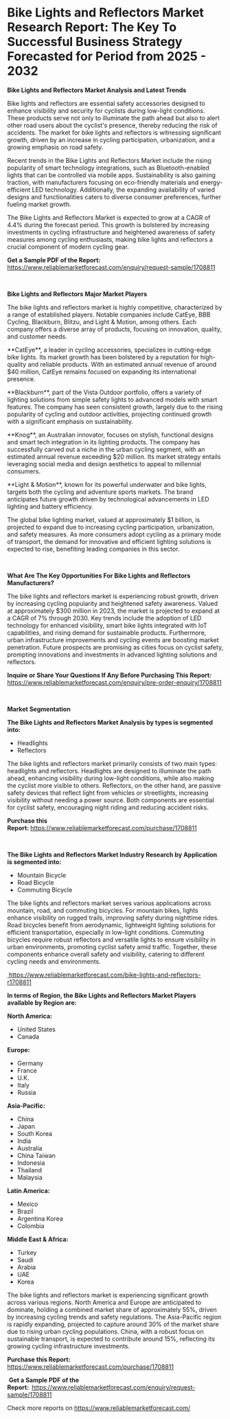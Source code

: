<p><h1>Bike Lights and Reflectors Market Research Report: The Key To Successful Business Strategy Forecasted for Period from 2025 - 2032</h1></p><p><strong>Bike Lights and Reflectors Market Analysis and Latest Trends</strong></p>
<p><p>Bike lights and reflectors are essential safety accessories designed to enhance visibility and security for cyclists during low-light conditions. These products serve not only to illuminate the path ahead but also to alert other road users about the cyclist's presence, thereby reducing the risk of accidents. The market for bike lights and reflectors is witnessing significant growth, driven by an increase in cycling participation, urbanization, and a growing emphasis on road safety.</p><p>Recent trends in the Bike Lights and Reflectors Market include the rising popularity of smart technology integrations, such as Bluetooth-enabled lights that can be controlled via mobile apps. Sustainability is also gaining traction, with manufacturers focusing on eco-friendly materials and energy-efficient LED technology. Additionally, the expanding availability of varied designs and functionalities caters to diverse consumer preferences, further fueling market growth.</p><p>The Bike Lights and Reflectors Market is expected to grow at a CAGR of 4.4% during the forecast period. This growth is bolstered by increasing investments in cycling infrastructure and heightened awareness of safety measures among cycling enthusiasts, making bike lights and reflectors a crucial component of modern cycling gear.</p></p>
<p><strong>Get a Sample PDF of the Report:&nbsp;</strong> <a href="https://www.reliablemarketforecast.com/enquiry/request-sample/1708811?utm_campaign=3282&utm_medium=2&utm_source=Github&utm_content=ia&utm_term=10042025&utm_id=bike-lights-and-reflectors">https://www.reliablemarketforecast.com/enquiry/request-sample/1708811</a></p>
<p>&nbsp;</p>
<p><strong>Bike Lights and Reflectors Major Market Players</strong></p>
<p><p>The bike lights and reflectors market is highly competitive, characterized by a range of established players. Notable companies include CatEye, BBB Cycling, Blackburn, Blitzu, and Light & Motion, among others. Each company offers a diverse array of products, focusing on innovation, quality, and customer needs.</p><p>**CatEye**, a leader in cycling accessories, specializes in cutting-edge bike lights. Its market growth has been bolstered by a reputation for high-quality and reliable products. With an estimated annual revenue of around $40 million, CatEye remains focused on expanding its international presence.</p><p>**Blackburn**, part of the Vista Outdoor portfolio, offers a variety of lighting solutions from simple safety lights to advanced models with smart features. The company has seen consistent growth, largely due to the rising popularity of cycling and outdoor activities, projecting continued growth with a significant emphasis on sustainability.</p><p>**Knog**, an Australian innovator, focuses on stylish, functional designs and smart tech integration in its lighting products. The company has successfully carved out a niche in the urban cycling segment, with an estimated annual revenue exceeding $20 million. Its market strategy entails leveraging social media and design aesthetics to appeal to millennial consumers.</p><p>**Light & Motion**, known for its powerful underwater and bike lights, targets both the cycling and adventure sports markets. The brand anticipates future growth driven by technological advancements in LED lighting and battery efficiency.</p><p>The global bike lighting market, valued at approximately $1 billion, is projected to expand due to increasing cycling participation, urbanization, and safety measures. As more consumers adopt cycling as a primary mode of transport, the demand for innovative and efficient lighting solutions is expected to rise, benefiting leading companies in this sector.</p></p>
<p>&nbsp;</p>
<p><strong>What Are The Key Opportunities For Bike Lights and Reflectors Manufacturers?</strong></p>
<p><p>The bike lights and reflectors market is experiencing robust growth, driven by increasing cycling popularity and heightened safety awareness. Valued at approximately $300 million in 2023, the market is projected to expand at a CAGR of 7% through 2030. Key trends include the adoption of LED technology for enhanced visibility, smart bike lights integrated with IoT capabilities, and rising demand for sustainable products. Furthermore, urban infrastructure improvements and cycling events are boosting market penetration. Future prospects are promising as cities focus on cyclist safety, prompting innovations and investments in advanced lighting solutions and reflectors.</p></p>
<p><strong>Inquire or Share Your Questions If Any Before Purchasing This Report:</strong> <a href="https://www.reliablemarketforecast.com/enquiry/pre-order-enquiry/1708811?utm_campaign=3282&utm_medium=2&utm_source=Github&utm_content=ia&utm_term=10042025&utm_id=bike-lights-and-reflectors">https://www.reliablemarketforecast.com/enquiry/pre-order-enquiry/1708811</a></p>
<p>&nbsp;</p>
<p><strong>Market Segmentation</strong></p>
<p><strong>The Bike Lights and Reflectors Market Analysis by types is segmented into:</strong></p>
<p><ul><li>Headlights</li><li>Reflectors</li></ul></p>
<p><p>The bike lights and reflectors market primarily consists of two main types: headlights and reflectors. Headlights are designed to illuminate the path ahead, enhancing visibility during low-light conditions, while also making the cyclist more visible to others. Reflectors, on the other hand, are passive safety devices that reflect light from vehicles or streetlights, increasing visibility without needing a power source. Both components are essential for cyclist safety, encouraging night riding and reducing accident risks.</p></p>
<p><strong>Purchase this Report:&nbsp;</strong><a href="https://www.reliablemarketforecast.com/purchase/1708811?utm_campaign=3282&utm_medium=2&utm_source=Github&utm_content=ia&utm_term=10042025&utm_id=bike-lights-and-reflectors">https://www.reliablemarketforecast.com/purchase/1708811</a></p>
<p>&nbsp;</p>
<p><strong>The Bike Lights and Reflectors Market Industry Research by Application is segmented into:</strong></p>
<p><ul><li>Mountain Bicycle</li><li>Road Bicycle</li><li>Commuting Bicycle</li></ul></p>
<p><p>The bike lights and reflectors market serves various applications across mountain, road, and commuting bicycles. For mountain bikes, lights enhance visibility on rugged trails, improving safety during nighttime rides. Road bicycles benefit from aerodynamic, lightweight lighting solutions for efficient transportation, especially in low-light conditions. Commuting bicycles require robust reflectors and versatile lights to ensure visibility in urban environments, promoting cyclist safety amid traffic. Together, these components enhance overall safety and visibility, catering to different cycling needs and environments.</p></p>
<p><a href="https://www.reliablemarketforecast.com/bike-lights-and-reflectors-r1708811?utm_campaign=3282&utm_medium=2&utm_source=Github&utm_content=ia&utm_term=10042025&utm_id=bike-lights-and-reflectors">&nbsp;https://www.reliablemarketforecast.com/bike-lights-and-reflectors-r1708811</a></p>
<p><strong>In terms of Region, the Bike Lights and Reflectors Market Players available by Region are:</strong></p>
<p>
    <p> <strong> North America: </strong>
        <ul>
            <li>United States</li>
            <li>Canada</li>
        </ul>
        </p> 
    <p> <strong> Europe: </strong>
        <ul>
            <li>Germany</li>
            <li>France</li>
            <li>U.K.</li>
            <li>Italy</li>
            <li>Russia</li>
        </ul>
        </p> 
    <p> <strong> Asia-Pacific: </strong>
        <ul>
            <li>China</li>
            <li>Japan</li>
            <li>South Korea</li>
            <li>India</li>
            <li>Australia</li>
            <li>China Taiwan</li>
            <li>Indonesia</li>
            <li>Thailand</li>
            <li>Malaysia</li>
        </ul>
        </p> 
    <p> <strong> Latin America: </strong>
        <ul>
            <li>Mexico</li>
            <li>Brazil</li>
            <li>Argentina Korea</li>
            <li>Colombia</li>
        </ul>
        </p> 
    <p> <strong> Middle East & Africa: </strong>
        <ul>
            <li>Turkey</li>
            <li>Saudi</li>
            <li>Arabia</li>
            <li>UAE</li>
            <li>Korea</li>
        </ul>
    </p>
    </p>
<p><p>The bike lights and reflectors market is experiencing significant growth across various regions. North America and Europe are anticipated to dominate, holding a combined market share of approximately 55%, driven by increasing cycling trends and safety regulations. The Asia-Pacific region is rapidly expanding, projected to capture around 30% of the market share due to rising urban cycling populations. China, with a robust focus on sustainable transport, is expected to contribute around 15%, reflecting its growing cycling infrastructure investments.</p></p>
<p><strong>Purchase this Report: </strong><a href="https://www.reliablemarketforecast.com/purchase/1708811?utm_campaign=3282&utm_medium=2&utm_source=Github&utm_content=ia&utm_term=10042025&utm_id=bike-lights-and-reflectors">https://www.reliablemarketforecast.com/purchase/1708811</a></p>
<p>&nbsp;<strong>Get a Sample PDF of the Report:&nbsp;&nbsp;</strong><a href="https://www.reliablemarketforecast.com/enquiry/request-sample/1708811?utm_campaign=3282&utm_medium=2&utm_source=Github&utm_content=ia&utm_term=10042025&utm_id=bike-lights-and-reflectors">https://www.reliablemarketforecast.com/enquiry/request-sample/1708811</a></p>
<p><strong></strong></p>
<p>Check more reports on <a href="https://www.reliablemarketforecast.com/?utm_campaign=3282&utm_medium=2&utm_source=Github&utm_content=ia&utm_term=10042025&utm_id=bike-lights-and-reflectors">https://www.reliablemarketforecast.com/</a></p>